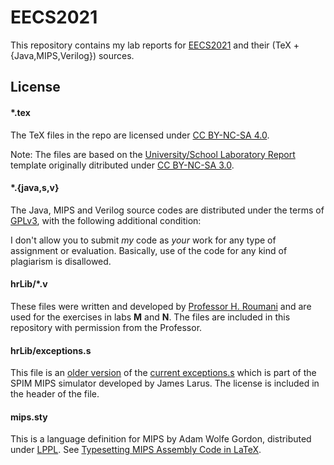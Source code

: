 # EECS2021

This repository contains my lab reports for [EECS2021](https://wiki.eecs.yorku.ca/course_archive/2014-15/W/2021/) and their (TeX + {Java,MIPS,Verilog}) sources.

## License

#### *.tex

The TeX files in the repo are licensed under [CC BY-NC-SA 4.0](https://creativecommons.org/licenses/by-nc-sa/4.0/).

Note: The files are based on the [University/School Laboratory Report](http://www.latextemplates.com/template/university-school-laboratory-report) template originally ditributed under [CC BY-NC-SA 3.0](http://creativecommons.org/licenses/by-nc-sa/3.0/).

#### *.{java,s,v}

The Java, MIPS and Verilog source codes are distributed under the terms of [GPLv3](https://www.gnu.org/licenses/gpl.html), with the following additional condition:

I don't allow you to submit *my* code as *your* work for any type of assignment or evaluation. Basically, use of the code for any kind of plagiarism is disallowed.

#### hrLib/*.v

These files were written and developed by [Professor H. Roumani](http://www.eecs.yorku.ca/~roumani/) and are used for the exercises in labs **M** and **N**. The files are included in this repository with permission from the Professor.

#### hrLib/exceptions.s

This file is an [older version](http://sourceforge.net/p/spimsimulator/code/265/tree/CPU/exceptions.s) of the [current exceptions.s](http://sourceforge.net/p/spimsimulator/code/HEAD/tree/CPU/exceptions.s) which is part of the SPIM MIPS simulator developed by James Larus. The license is included in the header of the file.

#### mips.sty

This is a language definition for MIPS by Adam Wolfe Gordon, distributed under [LPPL](http://www.latex-project.org/lppl.txt). See [Typesetting MIPS Assembly Code in LaTeX](http://blog.xvx.ca/typesetting-mips-assembly-with-latex).